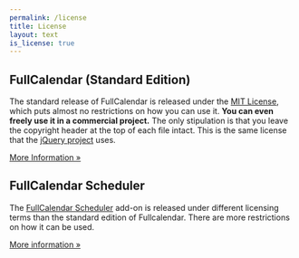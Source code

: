 ```yaml
---
permalink: /license
title: License
layout: text
is_license: true
---
```


## FullCalendar (Standard Edition)

The standard release of FullCalendar is released under the
<a href='{{ site.fullcalendar_repo }}/blob/master/LICENSE.txt'>MIT License</a>,
which puts almost no restrictions
on how you can use it. <b>You can even freely use it in a commercial project.</b>
The only stipulation is that you leave the copyright header at the top of each file intact.
This is the same license that the <a href='http://jquery.com/'>jQuery project</a> uses.

<a href='http://en.wikipedia.org/wiki/MIT_License' target='_blank'>More Information &raquo;</a>

## FullCalendar Scheduler

The <a href='{{ site.baseurl }}/scheduler'>FullCalendar Scheduler</a> add-on is released under different
licensing terms than the standard edition of Fullcalendar. There are more restrictions on how it can be used.

<a href='{{ site.baseurl }}/license-premium'>More information &raquo;</a>
